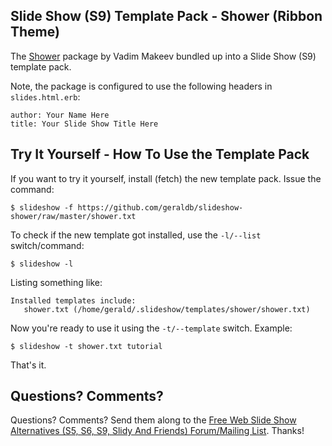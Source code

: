 
## Slide Show (S9) Template Pack - Shower (Ribbon Theme)

The [Shower](https://github.com/pepelsbey/shower) package by Vadim Makeev bundled up into 
a Slide Show (S9) template pack.

Note, the package is configured to use the following headers in `slides.html.erb`:

    author: Your Name Here
    title: Your Slide Show Title Here
 
## Try It Yourself - How To Use the Template Pack

If you want to try it yourself, install (fetch) the new template pack. Issue the command:

    $ slideshow -f https://github.com/geraldb/slideshow-shower/raw/master/shower.txt

To check if the new template got installed, use the `-l/--list` switch/command:

    $ slideshow -l

Listing something like:

    Installed templates include:
       shower.txt (/home/gerald/.slideshow/templates/shower/shower.txt)

Now you're ready to use it using the `-t/--template` switch. Example:

    $ slideshow -t shower.txt tutorial

That's it. 

## Questions? Comments?

Questions? Comments?
Send them along to the [Free Web Slide Show Alternatives (S5, S6, S9, Slidy And Friends) Forum/Mailing List](http://groups.google.com/group/webslideshow).
Thanks!